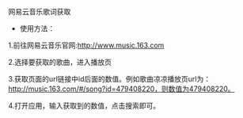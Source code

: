 网易云音乐歌词获取

- 使用方法：

1.前往网易云音乐官网:http://www.music.163.com

2.选择要获取的歌曲，进入播放页

3.获取页面的url链接中id后面的数值。例如歌曲凉凉播放页url为：http://music.163.com/#/song?id=479408220，则数值为479408220。

4.打开应用，输入获取到的数值，点击搜索即可。